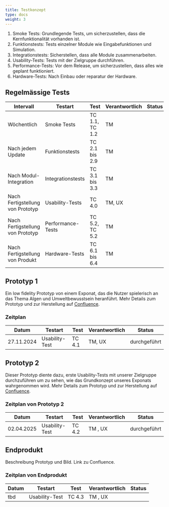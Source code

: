 ```yaml
---
title: Testkonzept
type: docs
weight: 3
---
```


1. Smoke Tests: Grundlegende Tests, um sicherzustellen, dass die Kernfunktionalität vorhanden ist.
2. Funktionstests: Tests einzelner Module wie Eingabefunktionen und Simulation.
3. Integrationstests: Sicherstellen, dass alle Module zusammenarbeiten.
4. Usability-Tests: Tests mit der Zielgruppe durchführen.
5. Performance-Tests: Vor dem Release, um sicherzustellen, dass alles wie geplant funktioniert.
6. Hardware-Tests: Nach Einbau oder reparatur der Hardware.

## Regelmässige Tests
| Intervall                        | Testart           | Test              | Verantwortlich | Status | 
|----------------------------------|-------------------|-------------------|----------------|--------|
| Wöchentlich                      | Smoke Tests       | TC 1.1, TC 1.2    | TM             |        | 
| Nach jedem Update                | Funktionstests    | TC 2.1 bis 2.9    | TM             |        | 
| Nach Modul-Integration           | Integrationstests | TC 3.1 bis 3.3    | TM             |        | 
| Nach Fertigstellung von Prototyp | Usability-Tests   | TC 4.0            | TM, UX         |        | 
| Nach Fertigstellung von Prototyp | Performance-Tests | TC 5.2, TC 5.2    | TM             |        |
| Nach Fertigstellung von Produkt  | Hardware-Tests    | TC 6.1 bis 6.4    | TM             |        |



## Prototyp 1
Ein low fidelity Prototyp von einem Exponat, das die Nutzer spielerisch an das Thema Algen und Umweltbewusstsein heranführt.
Mehr Details zum Prototyp und zur Herstellung auf [Confluence](https://fhnw-projecttrack.atlassian.net/wiki/spaces/IP1224vt3/pages/587694175/Prototypen).

### Zeitplan
| Datum       | Testart           | Test              | Verantwortlich | Status        | 
|-------------|-------------------|-------------------|----------------|---------------|
| 27.11.2024  | Usability-Test    | TC 4.1            | TM, UX         | durchgeführt  |

## Prototyp 2
Dieser Prototyp diente dazu, erste Usability-Tests mit unserer Zielgruppe durchzuführen um zu sehen, wie das Grundkonzept unseres Exponats wahrgenommen wird.
Mehr Details zum Prototyp und zur Herstellung auf [Confluence](https://fhnw-projecttrack.atlassian.net/wiki/spaces/IP1224vt3/pages/751927344/Prototyp+2).

### Zeitplan von Prototyp 2
| Datum       | Testart              | Test              | Verantwortlich | Status        |
|-------------|----------------------|-------------------|----------------|---------------|
| 02.04.2025  | Usability-Test       | TC 4.2            | TM , UX        | durchgeführt  |

## Endprodukt
Beschreibung Prototyp und Bild. Link zu Confluence.

### Zeitplan von Endprodukt
| Datum       | Testart              | Test              | Verantwortlich | Status |
|-------------|----------------------|-------------------|----------------|--------|
| tbd         | Usability-Test       | TC 4.3            | TM , UX        |        |